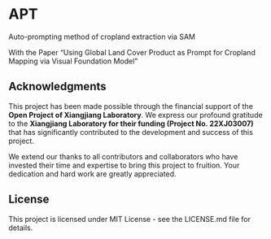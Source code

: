 # APT
Auto-prompting method of cropland extraction via SAM

With the Paper “Using Global Land Cover Product as Prompt for Cropland Mapping via Visual Foundation Model”

## Acknowledgments

This project has been made possible through the financial support of the  **Open Project of Xiangjiang Laboratory**. We express our profound gratitude to the **Xiangjiang Laboratory for their funding (Project No. 22XJ03007)** that has significantly contributed to the development and success of this project.

We extend our thanks to all contributors and collaborators who have invested their time and expertise to bring this project to fruition. Your dedication and hard work are greatly appreciated.

## License

This project is licensed under MIT License - see the LICENSE.md file for details.
